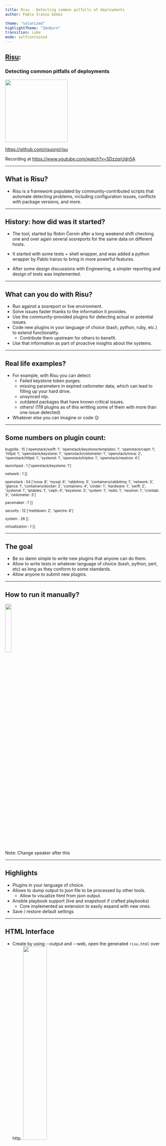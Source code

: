 ```yaml
---
title: Risu - Detecting common pitfalls of deployments
author: Pablo Iranzo Gómez

theme: "solarized"
highlightTheme: "Zenburn"
transition: cube
mode: selfcontained
---
```


## [Risu](https://github.com/risuorg/risu):

### Detecting common pitfalls of deployments

<img src="../risu.png" width="202" height="202" border=0>

<https://github.com/risuorg/risu>

Recording at <https://www.youtube.com/watch?v=SDzzqrUdn5A>

---

## What is Risu?

- Risu is a framework populated by community-contributed scripts that automate detecting problems, including configuration issues, conflicts with package versions, and more.

---

## History: how did was it started?

- The tool, started by Robin Černín after a long weekend shift checking one and over again several sosreports for the same data on different hosts.

- It started with some tests + shell wrapper, and was added a python wrapper by Pablo Iranzo to bring in more powerful features.

- After some design discussions with Engineering, a simpler reporting and design of tests was implemented.

---

## What can you do with Risu?

- Run against a sosreport or live environment.
- Solve issues faster thanks to the information it provides.
- Use the community-provided plugins for detecting actual or potential issues.
- Code new plugins in your language of choice (bash, python, ruby, etc.) to extend functionality.
  - Contribute them upstream for others to benefit.
- Use that information as part of proactive insights about the systems.

---

## Real life examples?

- For example, with Risu you can detect:
  - Failed keystone token purges.
  - missing parameters in expired ceilometer data, which can lead to filling up your hard drive.
  - unsynced ntp.
  - outdated packages that have known critical issues.
  - others! (119 plugins as of this writting some of them with more than one issue detected)
- Whatever else you can imagine or code 😉

---

## Some numbers on plugin count:

<small>
bugzilla : 15 ['openstack/swift: 1', 'openstack/keystone/templates: 1', 'openstack/ceph: 1', 'httpd: 1', 'openstack/keystone: 1', 'openstack/ceilometer: 1', 'openstack/nova: 2', 'openstack/httpd: 1', 'systemd: 1', 'openstack/tripleo: 1', 'openstack/neutron: 4']

launchpad : 1 ['openstack/keystone: 1']

network : 1 []

openstack : 54 ['nova: 8', 'mysql: 6', 'rabbitmq: 3', 'containers/rabbitmq: 1', 'network: 3', 'glance: 1', 'containers/docker: 2', 'containers: 4', 'cinder: 1', 'hardware: 1', 'swift: 2', 'systemd: 1', 'iptables: 1', 'ceph: 4', 'keystone: 3', 'system: 1', 'redis: 1', 'neutron: 1', 'crontab: 3', 'ceilometer: 3']

pacemaker : 7 []

security : 12 ['meltdown: 2', 'spectre: 8']

system : 28 []

virtualization : 1 []

</small>

---

## The goal

- Be so damn simple to write new plugins that anyone can do them.
- Allow to write tests in whatever language of choice (bash, python, perl, etc) as long as they conform to some standards.
- Allow anyone to submit new plugins.

---

## How to run it manually?

<img src="images/risurun.png" height="20%" border=0><!-- .element height="50%"  width="90%" -->

Note: Change speaker after this

---

## Highlights

- Plugins in your language of choice.
- Allows to dump output to json file to be processed by other tools.
  - Allow to visualize html from json output.
- Ansible playbook support (live and snapshoot if crafted playbooks)
  - Core implemented as extension to easily expand with new ones.
- Save / restore default settings

---

## HTML Interface

- Create by using --output and --web, open the generated `risu.html` over http.
  <img src="images/www.png" height="40%" border=0><!-- .element height="50%"  width="70%" -->

---

## Why upstream?

- This is an open source project. All the scripts should be committed upstream and shared (and we are willing to foster this)
  - Project on GitHub: <https://github.com/risuorg/risu/>
- We want contributions to happen from anyone.
- We follow an approach similar to other opensource projects: we do use Gerrit for reviewing the code and UT's for validating basic functionality.

---

## How do I contribute?

At the moment, there’s a strong presence on OpenStack plugins as it is where we solve our issues on everyday basis, but allows anything, as long as there are tests written for it.

For example, it will be easy to report on systems registered against RHN instead of CDN or systems with a specific version of pacemaker known to have lot of issues or check amount of free memory or memory usage from a process.

<small> Read contributing doc at: <https://github.com/risuorg/risu/blob/master/CONTRIBUTING.md> for more details.</small>

---

## Risu vs other tools

- XSOS: Provides information on ram usage, etc, no analysis, more like a ‘fancy’ sosreport viewer.

- TripleO-validations: only runs live from the environment, for customer support most of times we cannot afford to do that.

---

## Why not sosreports?

- It’s not Risu or ‘sosreports’, SOS collects data from the system, Risu, runs tests/plugins against the data collected.
- Sosreport is installed in RHEL base channels, this makes it well spread, but also, slower to get changes.
- Frequently, data about errors or errors to be, is already in sosreports.
- Risu is based on known issues and easy to extend with new ones, requires faster devel cycle, targeting more a devops or support teams as target audience.

Note: Change speaker after this

---

## How does it work under the hood?

Philosophy is very simple:

- Risu is just a simple wrapper.
- Allows to specify on sosreport and test folders
- Finds tests available in test folders
- Executes each test against sosreport and reports return status
- Framework written in python which features option parsing, parallel execution of tests, filtering, etc.

---

## What about the plugins?

Tests are even simpler:

- Written in whatever language of choice as long as they can be executed from shell.
- Output messages to ‘stderr’ (>&2)
- When using strings like echo \$”string” bash’s built-in i18n is used so you can translate in your language.
- Return `$RC_OKAY` for success / `$RC_FAILED` for error / `$RC_SKIPPED` for skipped tests / Other for unexpected error

---

## What about the plugins? (continuation)

- Will inherit some env vars like root folder for sosreport (empty for live) (`RISU_ROOT`) or if running live (`RISU_LIVE`) that provide required details. No user input should be required.
- Live tests can for example query DB and ones in sosreport check values on logs

---

## Some execution and script examples?

Check [disk usage](https://github.com/risuorg/risu/blob/master/risu/plugins/system/disk_usage.sh):

```sh
#!/bin/bash

# Load common functions
[ -f "${RISU_BASE}/common-functions.sh" ] && . "${RISU_BASE}/common-functions.sh"

# description: error if disk usage is greater than $RISU_DISK_MAX_PERCENT
: ${RISU_DISK_MAX_PERCENT=75}

if [[ $RISU_LIVE = 0 ]]; then
    is_required_file "${RISU_ROOT}/df"
    DISK_USE_CMD="cat ${RISU_ROOT}/df"
else
    DISK_USE_CMD="df -P"
fi

result=$($DISK_USE_CMD |awk -vdisk_max_percent=$RISU_DISK_MAX_PERCENT '/^\/dev/ && substr($5, 0, length($5)-1) > disk_max_percent { print $6,$5 }')

if [ -n "$result" ]; then
    echo "${result}" >&2
    exit $RC_FAILED
else
    exit $RC_OKAY
fi
```

---

## Ready for deep dive on tests?

- There are more tests for OpenStack at the moment as this is the speciality where it started, but it’s open and able to extend to whatever is needed.

- Each test should take care of checking if it should run or not and output return code and stderr. Wrapper just runs all the tests or specific ones (filtering options)

---

## How to start a new plugin (example)

- Write a script in `~/~/.../plugins/core/rhev/hosted-engine.sh`
- `chmod +x hosted-engine.sh`

---

## Requirements:

- return code must be `$RC_OKAY` (ok), `$RC_FAILED` (failed) or `$RC_SKIPPED` (skipped)
- Messages to be printed on stderr are displayed on failed or ‘skipped’ if verbose enabled
- Running against ‘sosreport’, RISU_ROOT contains path to sosreport folder provided.
- RISU_LIVE contains 0 or 1 if running against live or not

---

## How to start a new plugin (continuation)

```sh
if [ “$RISU_LIVE” = “0” ]; then
    grep -q ovirt-hosted-engine-ha $RISU_ROOT/installed-rpms
    returncode=$?
    if [ “x$returncode” == “x0” ]; then
        exit $RC_OKAY
    else
        echo “ovirt-hosted-engine is not installed “ >&2
        exit $RC_FAILED
    fi
else
    echo “Not running on Live system” >&2
    exit $RC_SKIPPED
fi
```

---

## How to start a new plugin (with functions)

```sh
# Load common functions
[ -f "${RISU_BASE}/common-functions.sh" ] && . "${RISU_BASE}/common-functions.sh"

if is_rpm ovirt-hosted-engine-ha; then
    exit $RC_OKAY
else
    echo “ovirt-hosted-engine is not installed “ >&2
    exit $RC_FAILED
fi
```

---

## How to test your plugin?

- Use `tox` to run some UT's (utf8, bashate, python 2.7, python 3.5)

- Specify the plugin to use:

```sh
[piranzo@host risu]$ ~/risu/risu.py sosreport-20170724-175510/crta02 -i hosted-engine.sh
_________ .__  __         .__  .__
\_   ___ \|__|/  |_  ____ |  | |  |  __ __  ______
/    \  \/|  \   __\/ __ \|  | |  | |  |  \/  ___/
\     \___|  ||  | \  ___/|  |_|  |_|  |  /\___ \
 \______  /__||__|  \___  >____/____/____//____  >
        \/              \/                     \/
mode: fs snapshot sosreport-20170724-175510/crta02
# ~/~/.../plugins/core/rhev/hosted-engine.sh: failed
    “ovirt-hosted-engine is not installed “
```

---

## What is Magui

### Introduction

- Risu works on individual sosreports against a set of tests (all by default), but some problems require checks across several systems.

<small>For example, galera requires to check seqno across all controllers running database.</small>

---

### What does M.a.g.u.i. Does?

- It runs risu against each sosreport, gathers and groups the data per plugin.
- Runs its own plugins against the data received to hilight issues that depend on several systems
- Allows to grab remote host data via ansible host lists

---

## How does it looks like?

It’s delivered in risu repo and can be executed by specifying sosreports:

```sh
[piranzo@collab-shell]$ ~/risu/magui.py * -i seqno
    _
  _( )_  Magui:
 (_(ø)_)
  /(_)   Multiple Analisis Generic Unifier and Interpreter
 \|
  |/
{'~/~/.../plugins/core/openstack/mysql/seqno.sh': {'controller0': {'err': u'2b65adb0-787e-11e7-81a8-26480628c14c:285019879\n',
                                                                                                                          'out': u'',
                                                                                                                          'rc': 10},
                                                                                        'controller1': {'err': u'2b65adb0-787e-11e7-81a8-26480628c14c:285019879\n',
                                                                                                                          'out': u'',
                                                                                                                          'rc': 10},
                                                                                        'controller2': {'err': u'2b65adb0-787e-11e7-81a8-26480628c14c:285019878\n',
                                                                                                                          'out': u'',
                                                                                                                          'rc': 10}}}
```

- On this example, UUID and SEQNO is shown for each controller and we can see that controller 2 has different SEQNO to the other two nodes.

---

## Next steps with Magui

- Plugins as of this writing:
  - Aggregate data from risu sorted by plugin for quick comparison
  - Show 'metadata' extension separated to quickly compare across values
  - pipeline-yaml different across sosreports
  - seqno and highest seqno in galera
  - release check across hosts

---

## Action Items

- Add more plugins!
- Evangelize about the tool so we can work together in solving our common issues on the same framework.
- Get moving fast enough that the tool has continuity, other tools just died by having a ‘solo’ developer working on spare time
- Start implementing more tests in Magui that provide real intelligence (for example we do report and check on seqno or pipeline-yaml but lot of other issues can benefit from this).

---

## Are you still there?

THANK YOU FOR ATTENDING!!

### Questions?

For additional questions, come to #risu on Freenode or email us:

- <mailto:risuorg _AT_ googlegroups.com.com>
- <https://groups.google.com/forum/#!forum/risu>

---

## Other resources

Blog posts:
<small>

- <http://iranzo.github.io/blog/2017/07/26/Risu-framework-for-detecting-known-issues/>
- <https://iranzo.github.io/blog/2017/07/31/Magui-for-analysis-of-issues-across-several-hosts/>
- <https://iranzo.github.io/blog/2017/08/17/Jenkins-for-running-CI-tests/>
- <https://iranzo.github.io/blog/2017/10/26/i18n-and-bash8-in-bash/>
- <https://iranzo.github.io/blog/2018/01/16/recent-changes-in-magui-and-risu/>
- DevConf.cz 2018 <https://devconfcz2018.sched.com/event/DJXG/detect-pitfalls-of-osp-deployments-with-risu>

</small>
